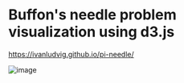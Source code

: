 # Buffon's needle problem visualization using d3.js
https://ivanludvig.github.io/pi-needle/

![image](https://user-images.githubusercontent.com/11643433/170091336-226292d7-9f44-4dfb-8304-3a0f411c3c7c.png)
